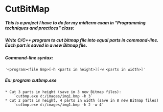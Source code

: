 # CutBitMap

##### This is a project I have to do for my midterm exam in **"Programming techniques and practices"** class:

##### Write C/C++ program to cut bitmap file into equal parts in command-line. Each part is saved in a new Bitmap file.
##### *Command-line syntax:*
    '<program><file Bmp>[-h <parts in height>][-w <parts in width>]'
##### *Ex:* program cutbmp.exe
    * Cut 3 parts in height (save in 3 new Bitmap files):
        `cutbmp.exe d:/images/img1.bmp -h 3`
    * Cut 2 parts in height, 4 parts in width (save in 8 new Bitmap files)
        `cutbmp.exe d:/images/img1.bmp -h 2 -w 4`
 
